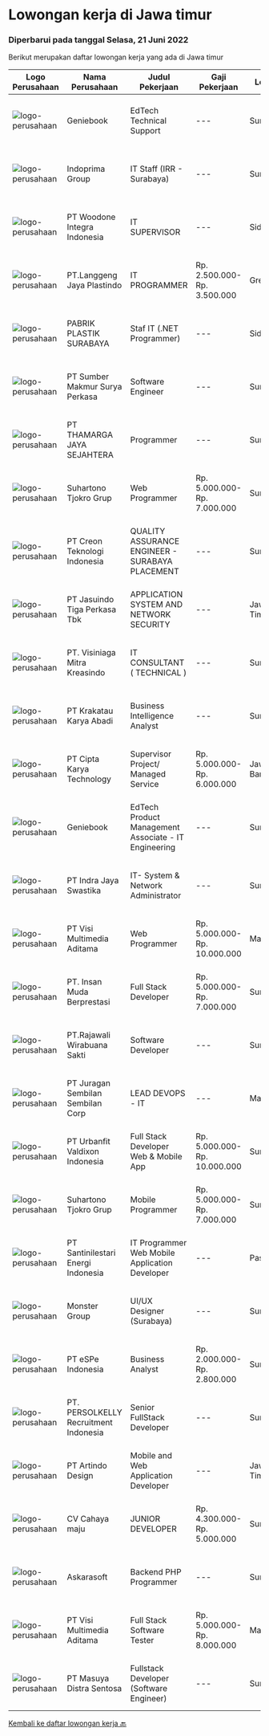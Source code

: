 
  # Lowongan kerja di Jawa timur

  ### Diperbarui pada tanggal Selasa, 21 Juni 2022

  Berikut merupakan daftar lowongan kerja yang ada di Jawa timur

  |Logo Perusahaan | Nama Perusahaan | Judul Pekerjaan | Gaji Pekerjaan | Lokasi | Deskripsi | Tanggal diunggah | Pranala |
  | -------------- | --------------- | --------------- | --------- | --------- | -------------- | ------- | ----------- |
  |![logo-perusahaan](https://image-service-cdn.seek.com.au/533dfca0548429794785a13cc75e82c4e4ec7b73/ee4dce1061f3f616224767ad58cb2fc751b8d2dc)|Geniebook|EdTech Technical Support|---|Surabaya|Loved by over 150,000 users, Geniebook is Singapore’s largest online learning platform for English, Mathematics and Science (EMS) syllabus. From...|Senin, 20 Juni 2022|https://www.jobstreet.co.id/id/job/edtech-technical-support-9664587/origin/sg?token=0~3d8c1c13-1bd1-4f52-92fb-57d606033f93&sectionRank=1&jobId=jobstreet-sg-job-9664587|
|![logo-perusahaan](https://image-service-cdn.seek.com.au/98db6d222e30b3390f5b0f1a69701ee0a17b6b20/ee4dce1061f3f616224767ad58cb2fc751b8d2dc)|Indoprima Group|IT Staff (IRR - Surabaya)|---|Surabaya|Requirement : Maximum 30 years old At least had Associate Degree or Bachelor Degree in IT/Technical Information with GPA minimum. 3,00 from reputable...|Selasa, 21 Juni 2022|https://www.jobstreet.co.id/id/job/it-staff-irr-surabaya-3927187?token=0~3d8c1c13-1bd1-4f52-92fb-57d606033f93&sectionRank=2&jobId=jobstreet-id-job-3927187|
|![logo-perusahaan](https://image-service-cdn.seek.com.au/71c3467d774d6e6b49598bc17224040e40898724/ee4dce1061f3f616224767ad58cb2fc751b8d2dc)|PT Woodone Integra Indonesia|IT SUPERVISOR|---|Sidoarjo|Maksimal Usia 35 Tahun Pendidikan Minimal S1 dibidang IT Minimal memiliki 2 tahun pengalaman kerja di bidang yang sama Menguasai Fullstack Software...|Minggu, 19 Juni 2022|https://www.jobstreet.co.id/id/job/it-supervisor-3915573?token=0~3d8c1c13-1bd1-4f52-92fb-57d606033f93&sectionRank=3&jobId=jobstreet-id-job-3915573|
|![logo-perusahaan](https://image-service-cdn.seek.com.au/aed41fd0667f116494fd7a49f9152f449f806b3d/ee4dce1061f3f616224767ad58cb2fc751b8d2dc)|PT.Langgeng Jaya Plastindo|IT PROGRAMMER|Rp. 2.500.000-Rp. 3.500.000|Gresik|Requirements: Diploma/bachelor's degree in engineering computer, computer science/information technology or equivalent Minimum 2 years professional...|Minggu, 19 Juni 2022|https://www.jobstreet.co.id/id/job/it-programmer-3914808?token=0~3d8c1c13-1bd1-4f52-92fb-57d606033f93&sectionRank=4&jobId=jobstreet-id-job-3914808|
|![logo-perusahaan](https://i.ibb.co/sqvTCh9/112815900-stock-vector-no-image-available-icon-flat-vector.webp)|PABRIK PLASTIK SURABAYA|Staf IT (.NET Programmer)|---|Sidoarjo|Kualifikasi WAJIB Menguasai ASP.NET, VB.Net, SQL Server WAJIB menguasai Android Programming seperti Kotlin atau lainnya Diutamakan yang menguasai...|Sabtu, 18 Juni 2022|https://www.jobstreet.co.id/id/job/staf-it-.net-programmer-3906524?token=0~3d8c1c13-1bd1-4f52-92fb-57d606033f93&sectionRank=5&jobId=jobstreet-id-job-3906524|
|![logo-perusahaan](https://image-service-cdn.seek.com.au/2bb020942b57424abf5747dd3e479a3482b19d4b/ee4dce1061f3f616224767ad58cb2fc751b8d2dc)|PT Sumber Makmur Surya Perkasa|Software Engineer|---|Surabaya|Who are we looking for?Have you ever thought of being part of an agile team that leverages technology to provide an innovative way for people to buy...|Selasa, 21 Juni 2022|https://www.jobstreet.co.id/id/job/software-engineer-3927311?token=0~3d8c1c13-1bd1-4f52-92fb-57d606033f93&sectionRank=6&jobId=jobstreet-id-job-3927311|
|![logo-perusahaan](https://image-service-cdn.seek.com.au/da49848fdde6237e388c6f5083685a18da93bbcc/ee4dce1061f3f616224767ad58cb2fc751b8d2dc)|PT THAMARGA JAYA SEJAHTERA|Programmer|---|Surabaya|Tugas dan Tanggung Jawab Membuat dan mengembangkan software dengan bahasa pemrograman VB dan database SQL. Bertanggung jawab atas operasional yang...|Minggu, 19 Juni 2022|https://www.jobstreet.co.id/id/job/programmer-3907062?token=0~3d8c1c13-1bd1-4f52-92fb-57d606033f93&sectionRank=7&jobId=jobstreet-id-job-3907062|
|![logo-perusahaan](https://image-service-cdn.seek.com.au/74c2b8b81d52a50affff55bcbc8d6017de2fb283/ee4dce1061f3f616224767ad58cb2fc751b8d2dc)|Suhartono Tjokro Grup|Web Programmer|Rp. 5.000.000-Rp. 7.000.000|Surabaya|Kualifikasi : Pendidikan minimal SMK dengan pengalaman minimal 5 tahun Pendidikan S1 Sistem / Teknik Informatika dengan pengalaman minimal 3 tahun...|Minggu, 19 Juni 2022|https://www.jobstreet.co.id/id/job/web-programmer-3914674?token=0~3d8c1c13-1bd1-4f52-92fb-57d606033f93&sectionRank=8&jobId=jobstreet-id-job-3914674|
|![logo-perusahaan](https://image-service-cdn.seek.com.au/78901259d4decf231e925fe499347bc599591a6f/ee4dce1061f3f616224767ad58cb2fc751b8d2dc)|PT Creon Teknologi Indonesia|QUALITY ASSURANCE ENGINEER - SURABAYA PLACEMENT|---|Surabaya|Job Responsibilities: Software testing of e-Commerce and websites. Prepare and set up test framework and environment. Participate in software design...|Senin, 20 Juni 2022|https://www.jobstreet.co.id/id/job/quality-assurance-engineer-surabaya-placement-3926144?token=0~3d8c1c13-1bd1-4f52-92fb-57d606033f93&sectionRank=9&jobId=jobstreet-id-job-3926144|
|![logo-perusahaan](https://image-service-cdn.seek.com.au/f9cd043f1011fee386470591649d3e30b502df59/ee4dce1061f3f616224767ad58cb2fc751b8d2dc)|PT Jasuindo Tiga Perkasa Tbk|APPLICATION SYSTEM AND NETWORK SECURITY|---|Jawa Timur|SPESIFIKASI PEKERJAAN : Menyusun kebijakan dan standar prosedur operasional terkait  dengan penyelenggaraan keamanan informasi secara fisik dan logis....|Minggu, 19 Juni 2022|https://www.jobstreet.co.id/id/job/application-system-and-network-security-3915680?token=0~3d8c1c13-1bd1-4f52-92fb-57d606033f93&sectionRank=10&jobId=jobstreet-id-job-3915680|
|![logo-perusahaan](https://image-service-cdn.seek.com.au/30e692df7d9ffc6457172774d3c36430665c3959/ee4dce1061f3f616224767ad58cb2fc751b8d2dc)|PT. Visiniaga Mitra Kreasindo|IT CONSULTANT ( TECHNICAL )|---|Surabaya|Kualifikasi yang harus dimiliki pelamar adalah : Lulusan S1 / D3 terkait Pengalaman min. 3 tahun bidang solusi jaringan Paham Linux dan CLOUD Paham...|Sabtu, 18 Juni 2022|https://www.jobstreet.co.id/id/job/it-consultant-technical-3912237?token=0~3d8c1c13-1bd1-4f52-92fb-57d606033f93&sectionRank=11&jobId=jobstreet-id-job-3912237|
|![logo-perusahaan](https://image-service-cdn.seek.com.au/b2d1f3ffed82713bb6c2c91fa675bbfd0cfb2ac6/ee4dce1061f3f616224767ad58cb2fc751b8d2dc)|PT Krakatau Karya Abadi|Business Intelligence Analyst|---|Surabaya|Surabaya, IndonesiaBusiness Intelligence AnalystAbout SuperWe are a group of business enthusiasts, scientists, communicators, designers, productive...|Senin, 20 Juni 2022|https://www.jobstreet.co.id/id/job/business-intelligence-analyst-3925608?token=0~3d8c1c13-1bd1-4f52-92fb-57d606033f93&sectionRank=12&jobId=jobstreet-id-job-3925608|
|![logo-perusahaan](https://image-service-cdn.seek.com.au/aa1d0a0cef23c9f7abc5351e55ef70ffa0f06b7c/ee4dce1061f3f616224767ad58cb2fc751b8d2dc)|PT Cipta Karya Technology|Supervisor Project/ Managed Service|Rp. 5.000.000-Rp. 6.000.000|Jawa Barat|Supervisor Project/ Managed Service (Seluruh Indonesia)Kualifikasi : Usia maksimal 45 tahun. Pendidikan minimal SMK/D-3/ Sederajatnya. Pengalaman...|Sabtu, 18 Juni 2022|https://www.jobstreet.co.id/id/job/supervisor-project-managed-service-3925241?token=0~3d8c1c13-1bd1-4f52-92fb-57d606033f93&sectionRank=13&jobId=jobstreet-id-job-3925241|
|![logo-perusahaan](https://image-service-cdn.seek.com.au/533dfca0548429794785a13cc75e82c4e4ec7b73/ee4dce1061f3f616224767ad58cb2fc751b8d2dc)|Geniebook|EdTech Product Management Associate - IT Engineering|---|Surabaya|Loved by over 150,000 users, Geniebook is Singapore’s largest online learning platform for English, Mathematics and Science (EMS) syllabus. From...|Jumat, 17 Juni 2022|https://www.jobstreet.co.id/id/job/edtech-product-management-associate-it-engineering-9653397/origin/sg?token=0~3d8c1c13-1bd1-4f52-92fb-57d606033f93&sectionRank=14&jobId=jobstreet-sg-job-9653397|
|![logo-perusahaan](https://image-service-cdn.seek.com.au/255611cf5547272422153820c3b6dc190d7c070e/ee4dce1061f3f616224767ad58cb2fc751b8d2dc)|PT Indra Jaya Swastika|IT- System & Network Administrator|---|Surabaya|IT- System &amp; Network AdministratorKualifikasi: Minim S1 - Teknik Informatika Mampu bekerja dibawah tekanan. Dapat bekerja secara individual maupun...|Jumat, 17 Juni 2022|https://www.jobstreet.co.id/id/job/it-system-network-administrator-3923714?token=0~3d8c1c13-1bd1-4f52-92fb-57d606033f93&sectionRank=15&jobId=jobstreet-id-job-3923714|
|![logo-perusahaan](https://image-service-cdn.seek.com.au/b8528c389ba1b59ec14f571684d5a518b5b2a7b1/ee4dce1061f3f616224767ad58cb2fc751b8d2dc)|PT Visi Multimedia Aditama|Web Programmer|Rp. 5.000.000-Rp. 10.000.000|Malang|Requirements: Candidate must possess at least a Diploma, Bachelor's Degree, Art/ Design/ Creative Multimedia, Computer Science/Information Technology,...|Jumat, 17 Juni 2022|https://www.jobstreet.co.id/id/job/web-programmer-3904525?token=0~3d8c1c13-1bd1-4f52-92fb-57d606033f93&sectionRank=16&jobId=jobstreet-id-job-3904525|
|![logo-perusahaan](https://image-service-cdn.seek.com.au/5af0525b180202a35b88841015f22c63e94bc793/ee4dce1061f3f616224767ad58cb2fc751b8d2dc)|PT. Insan Muda Berprestasi|Full Stack Developer|Rp. 5.000.000-Rp. 7.000.000|Surabaya|Kami adalah sebuah perusahaan startup yang bergerak di bidang teknologi pendidikan yang sedang berkembang di Indonesia. Kami mencari Programmer...|Minggu, 19 Juni 2022|https://www.jobstreet.co.id/id/job/full-stack-developer-3907162?token=0~3d8c1c13-1bd1-4f52-92fb-57d606033f93&sectionRank=17&jobId=jobstreet-id-job-3907162|
|![logo-perusahaan](https://i.ibb.co/sqvTCh9/112815900-stock-vector-no-image-available-icon-flat-vector.webp)|PT.Rajawali Wirabuana Sakti|Software Developer|---|Surabaya|Informasi Umum:Kandidat diharapkan bersedia untuk ditempatkan pada lokasi kerja Surabaya, Jawa Timur.Kualifikasi: Minimum pendidikan SMK atau D3...|Sabtu, 18 Juni 2022|https://www.jobstreet.co.id/id/job/software-developer-3913404?token=0~3d8c1c13-1bd1-4f52-92fb-57d606033f93&sectionRank=18&jobId=jobstreet-id-job-3913404|
|![logo-perusahaan](https://image-service-cdn.seek.com.au/509e525881096fde1ea7ddc0f45958e6074c7587/ee4dce1061f3f616224767ad58cb2fc751b8d2dc)|PT Juragan Sembilan Sembilan Corp|LEAD DEVOPS - IT|---|Malang|Degree in Information Technology or computer science 5 years experience in Devops 3 years experience in cloud Environtment (GCP, AWS, Azure and...|Jumat, 17 Juni 2022|https://www.jobstreet.co.id/id/job/lead-devops-it-3923835?token=0~3d8c1c13-1bd1-4f52-92fb-57d606033f93&sectionRank=19&jobId=jobstreet-id-job-3923835|
|![logo-perusahaan](https://image-service-cdn.seek.com.au/2ab6490b9f3c6a8ff6d4e75899130fb24553598d/ee4dce1061f3f616224767ad58cb2fc751b8d2dc)|PT Urbanfit Valdixon Indonesia|Full Stack Developer Web & Mobile App|Rp. 5.000.000-Rp. 10.000.000|Surabaya|Job Description:Develop Front-end and Back -end system for web and mobile app (full app life-cycle: concept, design, build, test deploy, and...|Senin, 20 Juni 2022|https://www.jobstreet.co.id/id/job/full-stack-developer-web-mobile-app-3926923?token=0~3d8c1c13-1bd1-4f52-92fb-57d606033f93&sectionRank=20&jobId=jobstreet-id-job-3926923|
|![logo-perusahaan](https://image-service-cdn.seek.com.au/74c2b8b81d52a50affff55bcbc8d6017de2fb283/ee4dce1061f3f616224767ad58cb2fc751b8d2dc)|Suhartono Tjokro Grup|Mobile Programmer|Rp. 5.000.000-Rp. 7.000.000|Surabaya|Kualifikasi : Pendidikan minimal SMK dengan pengalaman minimal 5 tahun Pendidikan S1 Sistem / Teknik Informatika dengan pengalaman minimal 3 tahun...|Minggu, 19 Juni 2022|https://www.jobstreet.co.id/id/job/mobile-programmer-3914677?token=0~3d8c1c13-1bd1-4f52-92fb-57d606033f93&sectionRank=21&jobId=jobstreet-id-job-3914677|
|![logo-perusahaan](https://image-service-cdn.seek.com.au/f2a209b408f3a973d11337355aea57bf611194ce/ee4dce1061f3f616224767ad58cb2fc751b8d2dc)|PT Santinilestari Energi Indonesia|IT Programmer Web Mobile Application Developer|---|Pasuruan|Mobile and Web Application Developer Ensure current web application running well Create and design mobile application as company needs Design...|Sabtu, 18 Juni 2022|https://www.jobstreet.co.id/id/job/it-programmer-web-mobile-application-developer-3906518?token=0~3d8c1c13-1bd1-4f52-92fb-57d606033f93&sectionRank=22&jobId=jobstreet-id-job-3906518|
|![logo-perusahaan](https://image-service-cdn.seek.com.au/fde7c35858fa549271ce89711d09acc66907aecf/ee4dce1061f3f616224767ad58cb2fc751b8d2dc)|Monster Group|UI/UX Designer (Surabaya)|---|Surabaya|- Experience as UI/UX Designer min 1 year handling project/product- Available on site Surabaya- Up-to-date knowledge of design software like Adobe...|Senin, 20 Juni 2022|https://www.jobstreet.co.id/id/job/ui-ux-designer-surabaya-3926595?token=0~3d8c1c13-1bd1-4f52-92fb-57d606033f93&sectionRank=23&jobId=jobstreet-id-job-3926595|
|![logo-perusahaan](https://image-service-cdn.seek.com.au/6b4b1a7a957307027aa334a4e012a7d20095595d/ee4dce1061f3f616224767ad58cb2fc751b8d2dc)|PT eSPe Indonesia|Business Analyst|Rp. 2.000.000-Rp. 2.800.000|Surabaya|Melakukan analisa perilaku konsumen dan data pasar. Melakukan analisa struktur organisasi dan kebijakan yang diberlakukan perusahaan. Melaksanakan...|Jumat, 17 Juni 2022|https://www.jobstreet.co.id/id/job/business-analyst-3912645?token=0~3d8c1c13-1bd1-4f52-92fb-57d606033f93&sectionRank=24&jobId=jobstreet-id-job-3912645|
|![logo-perusahaan](https://image-service-cdn.seek.com.au/a778cc2d537d275f0abc3d64068f14c4c640057e/ee4dce1061f3f616224767ad58cb2fc751b8d2dc)|PT. PERSOLKELLY Recruitment Indonesia|Senior FullStack Developer|---|Surabaya|PERSOLKELLY Indonesia is currently assisting our client (SaaS - EduTech) who is looking for great candidate to be placed as Senior FullStack...|Senin, 20 Juni 2022|https://www.jobstreet.co.id/id/job/senior-fullstack-developer-3925692?token=0~3d8c1c13-1bd1-4f52-92fb-57d606033f93&sectionRank=25&jobId=jobstreet-id-job-3925692|
|![logo-perusahaan](https://image-service-cdn.seek.com.au/c2ce19d52829712cf62d4ad1fa0e8ba10cef3cab/ee4dce1061f3f616224767ad58cb2fc751b8d2dc)|PT Artindo Design|Mobile and Web Application Developer|---|Jawa Timur|Deskripsi Pekerjaan : Menguasai PHP,HTML, CSS, Bootstrap,Java Script. Database MySQL/PostgreSQL. Prefer yang bisa .net core dan mvc framework....|Sabtu, 18 Juni 2022|https://www.jobstreet.co.id/id/job/mobile-and-web-application-developer-3906755?token=0~3d8c1c13-1bd1-4f52-92fb-57d606033f93&sectionRank=26&jobId=jobstreet-id-job-3906755|
|![logo-perusahaan](https://image-service-cdn.seek.com.au/67618259a5481b7d700aad6dc97c2f440558ca7f/ee4dce1061f3f616224767ad58cb2fc751b8d2dc)|CV Cahaya maju|JUNIOR DEVELOPER|Rp. 4.300.000-Rp. 5.000.000|Surabaya|Qualification : Sarjana dengan Gelar di Bidang Ilmu Komputer atau Teknik Informatika dengan Minimal IPK Kumulatif 3.00. Memiliki Pengalaman Kerja...|Jumat, 17 Juni 2022|https://www.jobstreet.co.id/id/job/junior-developer-3911380?token=0~3d8c1c13-1bd1-4f52-92fb-57d606033f93&sectionRank=27&jobId=jobstreet-id-job-3911380|
|![logo-perusahaan](https://image-service-cdn.seek.com.au/e62352ecb3951e6dbfefd526c25a92d15a3f2fe7/ee4dce1061f3f616224767ad58cb2fc751b8d2dc)|Askarasoft|Backend PHP Programmer|---|Surabaya|Askarasoft is looking for PHP Developer to be stationed in Surabaya. The core mission is developing superb and reliable application to meet customer...|Minggu, 19 Juni 2022|https://www.jobstreet.co.id/id/job/backend-php-programmer-3925312?token=0~3d8c1c13-1bd1-4f52-92fb-57d606033f93&sectionRank=28&jobId=jobstreet-id-job-3925312|
|![logo-perusahaan](https://image-service-cdn.seek.com.au/b8528c389ba1b59ec14f571684d5a518b5b2a7b1/ee4dce1061f3f616224767ad58cb2fc751b8d2dc)|PT Visi Multimedia Aditama|Full Stack Software Tester|Rp. 5.000.000-Rp. 8.000.000|Malang|Responsibilities: Use and test software to identify and eliminate bugs in applications. Performe specific tests, examines all aspects of a product...|Sabtu, 18 Juni 2022|https://www.jobstreet.co.id/id/job/full-stack-software-tester-3906863?token=0~3d8c1c13-1bd1-4f52-92fb-57d606033f93&sectionRank=29&jobId=jobstreet-id-job-3906863|
|![logo-perusahaan](https://image-service-cdn.seek.com.au/ad7f7b1867b6a11553cbcdaa84a49d43e3e65279/ee4dce1061f3f616224767ad58cb2fc751b8d2dc)|PT Masuya Distra Sentosa|Fullstack Developer (Software Engineer)|---|Surabaya|Build an existing ERP software including Mobile Android Application and Web Based Application Maintain Network and Hardware Testing application...|Kamis, 16 Juni 2022|https://www.jobstreet.co.id/id/job/fullstack-developer-software-engineer-3910652?token=0~3d8c1c13-1bd1-4f52-92fb-57d606033f93&sectionRank=30&jobId=jobstreet-id-job-3910652|


  [Kembali ke daftar lowongan kerja 🔙](../README.md#daftar-lowongan-kerja)
  